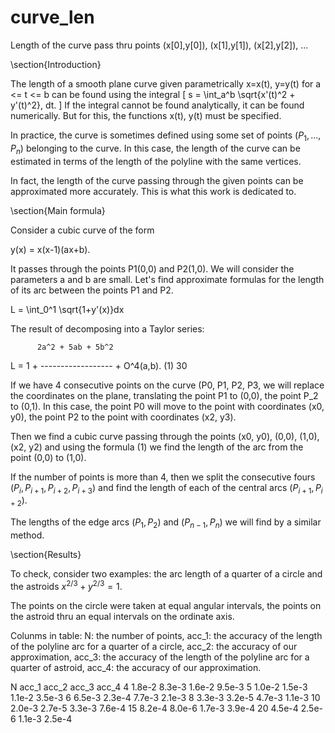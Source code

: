 # curve_len
Length of the curve pass thru points (x[0],y[0]), (x[1],y[1]), (x[2],y[2]), ... 

\section{Introduction}

The length of a smooth plane curve given parametrically x=x(t), y=y(t) 
for a <= t <= b can be found using the integral
\[
 s = \int_a^b \sqrt{x'(t)^2 + y'(t)^2}\, dt.
\]
If the integral cannot be found analytically, it can be found
numerically. But for this, the functions x(t), y(t) must be
specified.

In practice, the curve is sometimes defined using some set of points
$(P_1, \dots, P_n)$ belonging to the curve. In this case, the length
of the curve can be estimated in terms of the length of the polyline
with the same vertices.

In fact, the length of the curve passing through the given points
can be approximated more accurately. This is what this work is
dedicated to.

\section{Main formula}

Consider a cubic curve of the form

 y(x) = x(x-1)(ax+b).

It passes through the points P1(0,0) and P2(1,0). We will
consider the parameters a and b are small. Let's find
approximate formulas for the length of its arc between the points
P1 and P2.

 L = \int_0^1 \sqrt{1+y'(x)}dx


The result of decomposing into a Taylor series:

          2a^2 + 5ab + 5b^2
 L = 1 + ------------------  + O^4(a,b).     (1)
                30 
 
If we have 4 consecutive points on the curve (P0, P1, P2, P3,
we will replace the coordinates on the plane, translating the point
P1 to (0,0), the point P_2 to (0,1). In this case, the
point P0 will move to the point with coordinates (x0, y0),
the point P2 to the point with coordinates (x2, y3).

Then we find a cubic curve passing through the points (x0, y0),
(0,0), (1,0), (x2, y2) and using the  formula (1) we
find the length of the arc from the point (0,0) to (1,0).

If the number of points is more than 4, then we split the
consecutive fours $(P_i, P_{i+1}, P_{i+2}, P_{i+3})$ and find the
length of each of the central arcs $(P_{i+1}, P_{i+2})$.

The lengths of the edge arcs $(P_1, P_2)$ and $(P_{n-1}, P_n)$ we
will find by a similar method.

\section{Results}

To check, consider two examples: the arc length of a quarter of a
circle and the astroids $x^{2/3} + y^{2/3}=1$.

The points on the circle were taken at equal angular intervals, the
points on the astroid thru an equal intervals on the ordinate axis.

Colunms in table:
N: the number of points,
acc_1: the accuracy of the length of the polyline arc for a quarter of a circle,
acc_2: the accuracy of our approximation,
acc_3: the accuracy of the length of the polyline arc for a quarter of astroid,
acc_4: the accuracy of our approximation.

   N     acc_1       acc_2      acc_3       acc_4
   4     1.8e-2     8.3e-3     1.6e-2      9.5e-3
   5     1.0e-2     1.5e-3     1.1e-2      3.5e-3
   6     6.5e-3     2.3e-4     7.7e-3      2.1e-3
   8     3.3e-3     3.2e-5     4.7e-3      1.1e-3
  10     2.0e-3     2.7e-5     3.3e-3      7.6e-4
  15     8.2e-4     8.0e-6     1.7e-3      3.9e-4
  20     4.5e-4     2.5e-6     1.1e-3      2.5e-4

